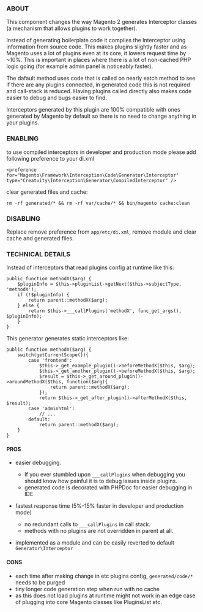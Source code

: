 ### ABOUT

This component changes the way Magento 2 generates Interceptor classes (a mechanism that allows plugins to work together).

Instead of generating boilerplate code it compiles the Interceptor using information from source code. 
This makes plugins slightly faster and as Magento uses a lot of plugins even at its core, it lowers request time by ~10%.
This is important in places where there is a lot of non-cached PHP logic going (for example admin panel is noticeably faster).

The dafault method uses code that is called on nearly eatch method to see if there are any plugins connected, in generated code this is not required and call-stack is reduced.
Having plugins called directly also makes code easier to debug and bugs easier to find.

Interceptors generated by this plugin are 100% compatible with ones generated by Magento by default so there is no need to change anything in your plugins.

### ENABLING

to use compiled interceptors in developer and production mode please add following preference to your di.xml
```
<preference for="Magento\Framework\Interception\Code\Generator\Interceptor" type="Creatuity\Interception\Generator\CompiledInterceptor" />
```

clear generated files and cache:

`rm -rf generated/* && rm -rf var/cache/* && bin/magento cache:clean`

### DISABLING

Replace remove preference from `app/etc/di.xml`, remove module and clear cache and generated files.

### TECHNICAL DETAILS 

Instead of interceptors that read plugins config at runtime like this:

```
public function methodX($arg) {
    $pluginInfo = $this->pluginList->getNext($this->subjectType, 'methodX');
    if (!$pluginInfo) {
        return parent::methodX($arg);
    } else {
        return $this->___callPlugins('methodX', func_get_args(), $pluginInfo);
    }
}
```

This generator generates static interceptors like:


```
public function methodX($arg) {
    switch(getCurrentScope()){
        case 'frontend':
            $this->_get_example_plugin()->beforeMethodX($this, $arg);
            $this->_get_another_plugin()->beforeMethodX($this, $arg);
            $result = $this->_get_around_plugin()->aroundMethodX($this, function($arg){
                return parent::methodX($arg);
            });
            return $this->_get_after_plugin()->afterMethodX($this, $result);
        case 'adminhtml':
            // ...
        default:
            return parent::methodX($arg);
    }
}
```


#### PROS

* easier debugging. 
  * If you ever stumbled upon `___callPlugins` when debugging you should know how painful it is to debug issues inside plugins.
  * generated code is decorated with PHPDoc for easier debugging in IDE

* fastest response time (5%-15% faster in developer and production mode)
  * no redundant calls to `___callPlugins` in call stack.
  * methods with no plugins are not overridden in parent at all.
  
* implemented as a module and can be easily reverted to default `Generator\Interceptor`

#### CONS

* each time after making change in etc plugins config, `generated/code/*` needs to be purged
* tiny longer code generation step when run with no cache
* as this does not load plugins at runtime might not work in an edge case of plugging into core Magento classes like PluginsList etc.
